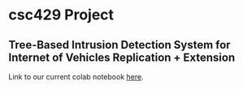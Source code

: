# csc429 Project
## Tree-Based Intrusion Detection System for Internet of Vehicles Replication + Extension


Link to our current colab notebook [here](https://colab.research.google.com/drive/1hoUsXj8CLspcB6-FPz86w8ltKLzjcmHW?usp=sharing).
